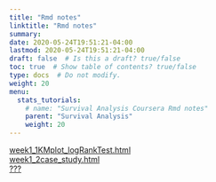 ```yaml
---
title: "Rmd notes"
linktitle: "Rmd notes"
summary:
date: 2020-05-24T19:51:21-04:00
lastmod: 2020-05-24T19:51:21-04:00
draft: false  # Is this a draft? true/false
toc: true  # Show table of contents? true/false
type: docs  # Do not modify.
weight: 20
menu:
  stats_tutorials:
    # name: "Survival Analysis Coursera Rmd notes"
    parent: "Survival Analysis"
    weight: 20
---
```


<!--
1. replace dirdir with page dir (e.g. r_resources)
2. replace ww with weight, or leave blank to sort pages alphabetically

[???](/rmarkdown_statics/stats_tutorials/survival_analysis_coursera/???)<br>
-->



[week1_1KMplot_logRankTest.html](/rmarkdown_statics/stats_tutorials/survival_analysis_coursera/week1_1KMplot_logRankTest.html)<br>
[week1_2case_study.html](/rmarkdown_statics/stats_tutorials/survival_analysis_coursera/week1_2case_study.html)<br>
[???](/rmarkdown_statics/stats_tutorials/survival_analysis_coursera/???)<br>










